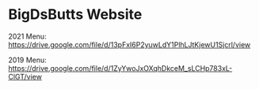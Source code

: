 # BigDsButts Website

2021 Menu: https://drive.google.com/file/d/13pFxI6P2yuwLdY1PlhLJtKjewU1Sjcrl/view

2019 Menu: https://drive.google.com/file/d/1ZyYwoJxOXqhDkceM_sLCHp783xL-ClGT/view

